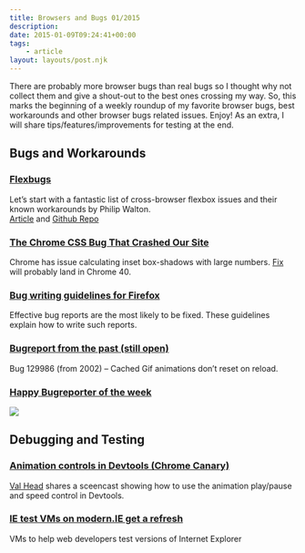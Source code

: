```yaml
---
title: Browsers and Bugs 01/2015
description: 
date: 2015-01-09T09:24:41+00:00
tags:
    - article
layout: layouts/post.njk
---
```


There are probably more browser bugs than real bugs so I thought why not collect them and give a shout-out to the best ones crossing my way. So, this marks the beginning of a weekly roundup of my favorite browser bugs, best workarounds and other browser bugs related issues. Enjoy! As an extra, I will share tips/features/improvements for testing at the end.

Bugs and Workarounds
--------------------

### [Flexbugs](http://philipwalton.com/articles/normalizing-cross-browser-flexbox-bugs)

Let’s start with a fantastic list of cross-browser flexbox issues and their known workarounds by Philip Walton.  
[Article](http://philipwalton.com/articles/normalizing-cross-browser-flexbox-bugs) and [Github Repo](https://github.com/philipwalton/flexbugs)

### [The Chrome CSS Bug That Crashed Our Site](http://hackingui.com/front-end/chrome-box-shadow-bug-that-crashed-our-site/)

Chrome has issue calculating inset box-shadows with large numbers. [Fix](https://code.google.com/p/chromium/issues/detail?id=437128) will probably land in Chrome 40.

### [Bug writing guidelines for Firefox](https://developer.mozilla.org/en-US/docs/Mozilla/QA/Bug_writing_guidelines)

Effective bug reports are the most likely to be fixed. These guidelines explain how to write such reports.

### [Bugreport from the past (still open)](https://bugzilla.mozilla.org/show_bug.cgi?id=129986)

Bug 129986 (from 2002) – Cached Gif animations don’t reset on reload.

### [Happy Bugreporter of the week](https://twitter.com/stevefaulkner/status/551030318187417600)

[![](http://justmarkup.com/log/wp-content/uploads/2015/01/bug-fix-happy-012015.png)](https://twitter.com/stevefaulkner/status/551030318187417600)

Debugging and Testing
---------------------

### [Animation controls in Devtools (Chrome Canary)](http://www.valhead.com/2015/01/06/quick-tip-chrome-animation-controls/)

[Val Head](https://twitter.com/vlh) shares a sceencast showing how to use the animation play/pause and speed control in Devtools.

### [IE test VMs on modern.IE get a refresh](http://blogs.msdn.com/b/ie/archive/2015/01/06/ie-test-vms-on-modern-ie-get-a-refresh.aspx)

VMs to help web developers test versions of Internet Explorer